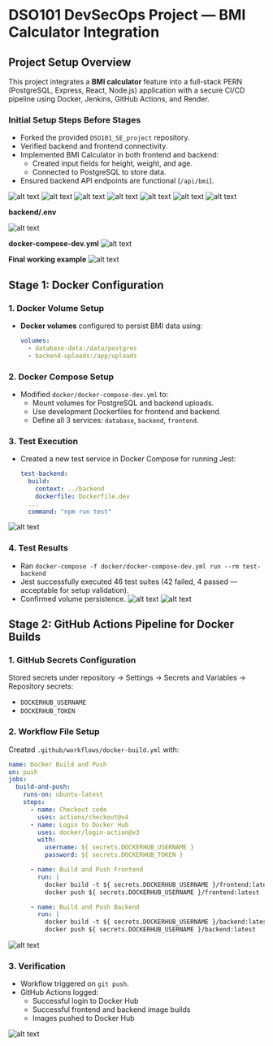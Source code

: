 # DSO101 DevSecOps Project — BMI Calculator Integration

## Project Setup Overview

This project integrates a **BMI calculator** feature into a full-stack PERN (PostgreSQL, Express, React, Node.js) application with a secure CI/CD pipeline using Docker, Jenkins, GitHub Actions, and Render.

### Initial Setup Steps Before Stages
- Forked the provided `DSO101_SE_project` repository.
- Verified backend and frontend connectivity.
- Implemented BMI Calculator in both frontend and backend:
  - Created input fields for height, weight, and age.
  - Connected to PostgreSQL to store data.
- Ensured backend API endpoints are functional (`/api/bmi`).

![alt text](img/1.png)
![alt text](img/2.png)
![alt text](img/3.png)
![alt text](img/4.png)
![alt text](img/5.png)
![alt text](img/6.png)
![alt text](img/7.png)

**backend/.env**

![alt text](img/14.png)

**docker-compose-dev.yml**
![alt text](img/15.png)

**Final working example**
![alt text](img/8.png)

## Stage 1: Docker Configuration

### 1. Docker Volume Setup
- **Docker volumes** configured to persist BMI data using:
  ```yaml
  volumes:
    - database-data:/data/postgres
    - backend-uploads:/app/uploads
  ```

### 2. Docker Compose Setup
- Modified `docker/docker-compose-dev.yml` to:
  - Mount volumes for PostgreSQL and backend uploads.
  - Use development Dockerfiles for frontend and backend.
  - Define all 3 services: `database`, `backend`, `frontend`.

### 3. Test Execution
- Created a new test service in Docker Compose for running Jest:
  ```yaml
  test-backend:
    build:
      context: ../backend
      dockerfile: Dockerfile.dev
    ...
    command: "npm run test"
  ```
![alt text](img/11.png)

### 4. Test Results
- Ran `docker-compose -f docker/docker-compose-dev.yml run --rm test-backend`
- Jest successfully executed 46 test suites (42 failed, 4 passed — acceptable for setup validation).
- Confirmed volume persistence.
![alt text](img/10.png)
![alt text](img/9.png)

## Stage 2: GitHub Actions Pipeline for Docker Builds

### 1. GitHub Secrets Configuration
Stored secrets under repository → Settings → Secrets and Variables → Repository secrets:
- `DOCKERHUB_USERNAME`
- `DOCKERHUB_TOKEN`

### 2. Workflow File Setup
Created `.github/workflows/docker-build.yml` with:
```yaml
name: Docker Build and Push
on: push
jobs:
  build-and-push:
    runs-on: ubuntu-latest
    steps:
      - name: Checkout code
        uses: actions/checkout@v4
      - name: Login to Docker Hub
        uses: docker/login-action@v3
        with:
          username: ${ secrets.DOCKERHUB_USERNAME }
          password: ${ secrets.DOCKERHUB_TOKEN }

      - name: Build and Push Frontend
        run: |
          docker build -t ${ secrets.DOCKERHUB_USERNAME }/frontend:latest -f frontend/Dockerfile.dev .
          docker push ${ secrets.DOCKERHUB_USERNAME }/frontend:latest

      - name: Build and Push Backend
        run: |
          docker build -t ${ secrets.DOCKERHUB_USERNAME }/backend:latest -f backend/Dockerfile.dev .
          docker push ${ secrets.DOCKERHUB_USERNAME }/backend:latest
```
![alt text](img/12.png)

### 3. Verification
- Workflow triggered on `git push`.
- GitHub Actions logged:
  - Successful login to Docker Hub
  - Successful frontend and backend image builds
  - Images pushed to Docker Hub

![alt text](img/13.png)

